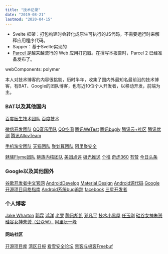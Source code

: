 ```yaml
---
title: "技术记录"
date: "2019-08-21"
lastmod: "2020-04-15"
---
```


- Svelte 框架：打包构建时会转化成原生可执行的JS代码，不需要运行时来解释应用程序代码。
- Sapper：基于Svelte实现的
- [Parcel ](https://www.infoq.com/news/2018/01/parceljs-zero-config-module-bund/)是越来越流行的 Web 应用打包器。在撰写本报告时，Parcel 2 已经准备发布了。



webComponents: polymer



本人对技术博客的内容很挑剔，历时半年，收集了国内外最知名最前沿的技术博客，有BAT、Google的团队博客，也有近10位个人开发者，以移动开发，前端为主。

### BAT以及其他国内

[百度医生技术团队](https://www.jianshu.com/u/25a58172fbb5)
 [百度技术](https://link.jianshu.com?t=http%3A%2F%2Fblog.51cto.com%2Fbaidutech%2Fcategory6.html)

[微信开发团队](https://link.jianshu.com?t=http%3A%2F%2Fwww.10tiao.com%2Fauthor%2Findex%3FauthorId%3D239)
 [QQ音乐团队](https://link.jianshu.com?t=http%3A%2F%2Fwww.10tiao.com%2Fauthor%2Findex%3FauthorId%3D223)
 [QQ空间](https://link.jianshu.com?t=http%3A%2F%2Fwww.10tiao.com%2Fauthor%2Findex%3FauthorId%3D222)
 [腾讯WeTest](https://link.jianshu.com?t=https%3A%2F%2Fsegmentfault.com%2Fu%2Ftencentwetest%2Farticles)
 [腾讯bugly](https://link.jianshu.com?t=https%3A%2F%2Fsegmentfault.com%2Fu%2Ftencentbugly%2Farticles)
 [腾讯云+社区](https://link.jianshu.com?t=https%3A%2F%2Fsegmentfault.com%2Fu%2Fqcloudcommunity)
 [腾讯优测](https://link.jianshu.com?t=https%3A%2F%2Fsegmentfault.com%2Fu%2Futest%2Farticles)
 [腾讯AlloyTeam](https://link.jianshu.com?t=http%3A%2F%2Fwww.alloyteam.com%2Fmobiledevelop%2Fandroid%2F)

[手机淘宝团队](https://link.jianshu.com?t=https%3A%2F%2Fyq.aliyun.com%2Fteams%2F13%2F%3Fspm%3D5176.100239.0.0.Av2m2L)
 [天猫团队](https://link.jianshu.com?t=http%3A%2F%2Fwww.10tiao.com%2Fauthor%2Findex%3FauthorId%3D242)
 [聚划算团队](https://link.jianshu.com?t=https%3A%2F%2Fyq.aliyun.com%2Fusers%2F1723205865222707)
 [阿里聚安全](https://link.jianshu.com?t=http%3A%2F%2Fjaq.alibaba.com%2Fcommunity%2Fcategory%3Fspm%3Da313e.7916642.25000001.1.af15e4113OcQie%26catid%3D4)

[魅族Flyme团队](https://link.jianshu.com?t=http%3A%2F%2Fblog.open.flyme.cn%2Fjsp%2Fopen%2Flist.html%3FcategoryId%3D18)
 [魅族内核团队](https://link.jianshu.com?t=http%3A%2F%2Fkernel.meizu.com%2F)
 [美团点评](https://link.jianshu.com?t=http%3A%2F%2Ftech.meituan.com%2F)
 [极光推送](https://link.jianshu.com?t=https%3A%2F%2Fsegmentfault.com%2Fu%2Fjiguangtuisong%2Farticles)
 [个推](https://link.jianshu.com?t=https%3A%2F%2Fsegmentfault.com%2Fu%2Fgetui%2Farticles)
 [奇虎360](https://link.jianshu.com?t=http%3A%2F%2Fblogs.360.cn%2Fblog%2Fcategory%2F%E7%A7%BB%E5%8A%A8%E7%AB%AF%E6%8A%80%E6%9C%AF%2F)
 [有赞](https://link.jianshu.com?t=https%3A%2F%2Ftech.youzan.com%2Ftag%2Fmobile%2F)
 [今日头条](https://link.jianshu.com?t=https%3A%2F%2Ftechblog.toutiao.com%2Ftag%2Fandroid%2F)

### Google以及其他国外

[谷歌开发者中文官网](https://link.jianshu.com?t=http%3A%2F%2Fchinagdg.org%2F)
 [AndroidDevelop](https://link.jianshu.com?t=https%3A%2F%2Fandroid-developers.googleblog.com%2F)
 [Material Design](https://link.jianshu.com?t=https%3A%2F%2Fmaterial.io%2F)
 [Android源代码](https://link.jianshu.com?t=https%3A%2F%2Fsource.android.com%2Fsource%2F)
 [Google开源项目风格指南](https://link.jianshu.com?t=http%3A%2F%2Fzh-google-styleguide.readthedocs.io%2Fen%2Flatest%2Fcontents%2F)
 [Android系统bug追踪](https://link.jianshu.com?t=https%3A%2F%2Fissuetracker.google.com%2Fissues%3Fq%3Dcomponentid%3A192705%20status%3Aopen)
 [facebook](https://link.jianshu.com?t=https%3A%2F%2Fcode.facebook.com%2F)
 [三星开发者](https://link.jianshu.com?t=http%3A%2F%2Fdeveloper.samsung.com%2Fhome.do)

### 个人博客

[Jake Wharton](https://link.jianshu.com?t=https%3A%2F%2Fgithub.com%2FJakeWharton)
 [郭霖](https://link.jianshu.com?t=http%3A%2F%2Fblog.csdn.net%2Fguolin_blog%2F)
 [鸿洋](https://link.jianshu.com?t=http%3A%2F%2Fblog.csdn.net%2Flmj623565791%3Fviewmode%3Dcontents)
 [老罗](https://link.jianshu.com?t=http%3A%2F%2Fblog.csdn.net%2Fluoshengyang%3Fviewmode%3Dcontents)
 [腾讯胡凯](https://link.jianshu.com?t=http%3A%2F%2Fhukai.me%2F)
 [邓凡平](https://link.jianshu.com?t=http%3A%2F%2Fblog.csdn.net%2Finnost%3Fviewmode%3Dcontents)
 [技术小黑屋](https://link.jianshu.com?t=http%3A%2F%2Fdroidyue.com%2F)
 [任玉刚](https://link.jianshu.com?t=http%3A%2F%2Fblog.csdn.net%2Fsingwhatiwanna)
 [硅谷女神朱赟](https://link.jianshu.com?t=https%3A%2F%2Ftime.geekbang.org%2Fcolumn%2Fintro%2F49)
 [硅谷女神朱赟（公众号）](https://link.jianshu.com?t=http%3A%2F%2Fwww.10tiao.com%2Fauthor%2Findex%3FauthorId%3D210)
 [阿里阮一峰](https://link.jianshu.com?t=http%3A%2F%2Fwww.ruanyifeng.com%2Fhome.html)

#### 网站社区

[开源项目库](https://link.jianshu.com?t=http%3A%2F%2Fwww.ctolib.com%2F)
 [湾区日报](https://link.jianshu.com?t=https%3A%2F%2Fwanqu.co%2F)
 [看雪安全论坛](https://link.jianshu.com?t=https%3A%2F%2Fbbs.pediy.com%2Fforum-161.htm)
 [黑客与极客Freebuf](https://link.jianshu.com?t=http%3A%2F%2Fwww.freebuf.com%2F)